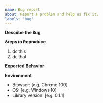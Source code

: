 ```yaml
---
name: Bug report
about: Report a problem and help us fix it.
labels: "bug"
---
```



__Describe the Bug__

<!-- A clear and concise description of what the bug is. -->


__Steps to Reproduce__

1. do this
2. do that

<!--
If you report a modeling related issue, ensure you can reproduce it in one of our modeling tools or a sandbox accessible to us. At best, share a sandbox or [GitHub](https://github.com/) project for inspection.
-->

__Expected Behavior__

<!-- A clear and concise description of what you expected to happen. -->


__Environment__

 - Browser: [e.g. Chrome 100]
 - OS: [e.g. Windows 10]
 - Library version: [e.g. 0.1.1]
